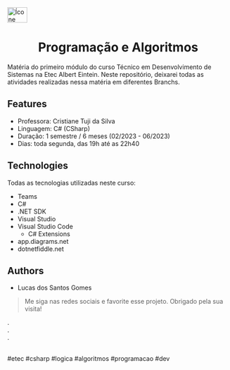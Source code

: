 <img alt="Ícone csharp" height="35" width="45" src="https://cdn.jsdelivr.net/gh/devicons/devicon/icons/csharp/csharp-original.svg" />
<h1 align="center">Programação e Algoritmos</h1>

Matéria do primeiro módulo do curso Técnico em Desenvolvimento de Sistemas na Etec Albert Eintein. Neste repositório, deixarei todas as atividades realizadas nessa matéria em diferentes Branchs.

## Features

* Professora: Cristiane Tuji da Silva
* Linguagem: C# (CSharp)
* Duração: 1 semestre / 6 meses (02/2023 - 06/2023)
* Dias: toda segunda, das 19h até as 22h40

## Technologies

Todas as tecnologias utilizadas neste curso:

* Teams
* C#
* .NET SDK
* Visual Studio
* Visual Studio Code
  - C# Extensions
* app.diagrams.net
* dotnetfiddle.net

## Authors

* Lucas dos Santos Gomes

> Me siga nas redes sociais e favorite esse projeto.
> Obrigado pela sua visita!

. <br>
. <br>
. <br><br>

#etec #csharp #logica #algoritmos #programacao #dev